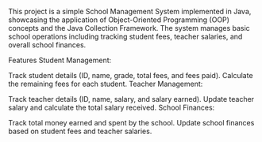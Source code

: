 This project is a simple School Management System implemented in Java, showcasing the application of Object-Oriented Programming (OOP) concepts and the Java Collection Framework. The system manages basic school operations including tracking student fees, teacher salaries, and overall school finances.

Features
Student Management:

Track student details (ID, name, grade, total fees, and fees paid).
Calculate the remaining fees for each student.
Teacher Management:

Track teacher details (ID, name, salary, and salary earned).
Update teacher salary and calculate the total salary received.
School Finances:

Track total money earned and spent by the school.
Update school finances based on student fees and teacher salaries.
